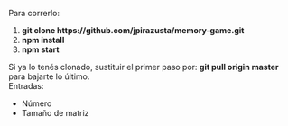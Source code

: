 Para correrlo:
<ol>
    <li><b>git clone https://github.com/jpirazusta/memory-game.git</b></li>
    <li><b>npm install</b></li>
    <li><b>npm start</b></li>
</ol>
Si ya lo tenés clonado, sustituir el primer paso por:
<b>git pull origin master</b>
para bajarte lo último.
<br />
Entradas:
<ul>
    <li>Número</li>
    <li>Tamaño de matriz</li>
</ul>
